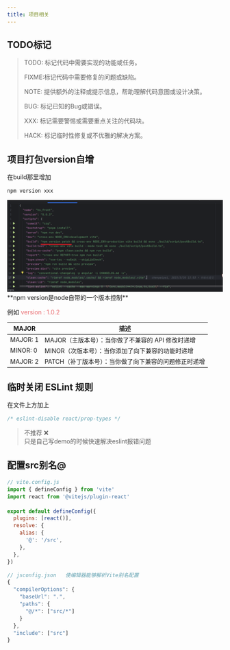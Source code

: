 ```yaml
---
title: 项目相关
---
```


## TODO标记
>TODO: 标记代码中需要实现的功能或任务。
> 
>FIXME:标记代码中需要修复的问题或缺陷。
> 
>NOTE: 提供额外的注释或提示信息，帮助理解代码意图或设计决策。
> 
>BUG:  标记已知的Bug或错误。
> 
>XXX:  标记需要警惕或需要重点关注的代码块。
> 
>HACK: 标记临时性修复或不优雅的解决方案。

## 项目打包version自增
在build那里增加
```shell
npm version xxx
```
<img src="./images/version.png" alt="version">
**npm version是node自带的一个版本控制**

例如 <span style="color:#E96D71"> version : 1.0.2</span>

| MAJOR    | 描述 |
|----------| ---- |
| MAJOR: 1 | MAJOR（主版本号）：当你做了不兼容的 API 修改时递增|
| MINOR: 0 | MINOR（次版本号）：当你添加了向下兼容的功能时递增|
| MAJOR: 2 | PATCH（补丁版本号）：当你做了向下兼容的问题修正时递增|


## 临时关闭 ESLint 规则
在文件上方加上
```jsx
/* eslint-disable react/prop-types */
```

> 不推荐 ❌️  
> 只是自己写demo的时候快速解决eslint报错问题

## 配置src别名@
```js
// vite.config.js
import { defineConfig } from 'vite'
import react from '@vitejs/plugin-react'

export default defineConfig({
  plugins: [react()],
  resolve: {
    alias: {
      '@': '/src',
    },
  },
})

```
```js
// jsconfig.json   使编辑器能够解析Vite别名配置
{
  "compilerOptions": {
    "baseUrl": ".",
    "paths": {
      "@/*": ["src/*"]
    }
  },
  "include": ["src"]
}

```
